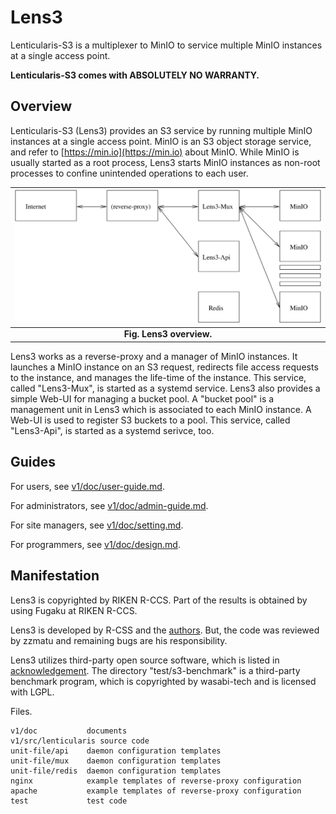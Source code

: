 # Lens3

Lenticularis-S3 is a multiplexer to MinIO to service multiple MinIO
instances at a single access point.

__Lenticularis-S3 comes with ABSOLUTELY NO WARRANTY.__

## Overview

Lenticularis-S3 (Lens3) provides an S3 service by running multiple
MinIO instances at a single access point.  MinIO is an S3 object
storage service, and refer to [https://min.io](https://min.io) about
MinIO.  While MinIO is usually started as a root process, Lens3 starts
MinIO instances as non-root processes to confine unintended operations
to each user.

| ![lens3-overview](v1/doc/lens3-overview.svg) |
|:--:|
| **Fig. Lens3 overview.** |

Lens3 works as a reverse-proxy and a manager of MinIO instances.  It
launches a MinIO instance on an S3 request, redirects file access
requests to the instance, and manages the life-time of the instance.
This service, called "Lens3-Mux", is started as a systemd service.
Lens3 also provides a simple Web-UI for managing a bucket pool.  A
"bucket pool" is a management unit in Lens3 which is associated to
each MinIO instance.  A Web-UI is used to register S3 buckets to a
pool.  This service, called "Lens3-Api", is started as a systemd
serivce, too.

## Guides

For users,
see [v1/doc/user-guide.md](v1/doc/user-guide.md).

For administrators,
see [v1/doc/admin-guide.md](v1/doc/admin-guide.md).

For site managers,
see [v1/doc/setting.md](v1/doc/setting.md).

For programmers,
see [v1/doc/design.md](v1/doc/design.md).

## Manifestation

Lens3 is copyrighted by RIKEN R-CCS.  Part of the results is
obtained by using Fugaku at RIKEN R-CCS.

Lens3 is developed by R-CSS and the [authors](AUTHORS.txt).  But, the
code was reviewed by zzmatu and remaining bugs are his responsibility.

Lens3 utilizes third-party open source software, which is listed in
[acknowledgement](v1/ACKNOWLEDGEMENT.txt).  The directory
"test/s3-benchmark" is a third-party benchmark program, which is
copyrighted by wasabi-tech and is licensed with LGPL.

Files.

```
v1/doc           documents
v1/src/lenticularis source code
unit-file/api    daemon configuration templates
unit-file/mux    daemon configuration templates
unit-file/redis  daemon configuration templates
nginx            example templates of reverse-proxy configuration
apache           example templates of reverse-proxy configuration
test             test code
```
